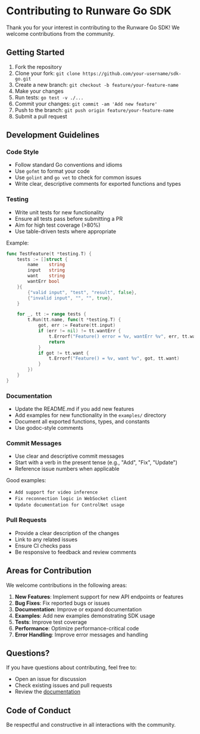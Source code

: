 # Contributing to Runware Go SDK

Thank you for your interest in contributing to the Runware Go SDK! We welcome contributions from the community.

## Getting Started

1. Fork the repository
2. Clone your fork: `git clone https://github.com/your-username/sdk-go.git`
3. Create a new branch: `git checkout -b feature/your-feature-name`
4. Make your changes
5. Run tests: `go test -v ./...`
6. Commit your changes: `git commit -am 'Add new feature'`
7. Push to the branch: `git push origin feature/your-feature-name`
8. Submit a pull request

## Development Guidelines

### Code Style

- Follow standard Go conventions and idioms
- Use `gofmt` to format your code
- Use `golint` and `go vet` to check for common issues
- Write clear, descriptive comments for exported functions and types

### Testing

- Write unit tests for new functionality
- Ensure all tests pass before submitting a PR
- Aim for high test coverage (>80%)
- Use table-driven tests where appropriate

Example:

```go
func TestFeature(t *testing.T) {
    tests := []struct {
        name    string
        input   string
        want    string
        wantErr bool
    }{
        {"valid input", "test", "result", false},
        {"invalid input", "", "", true},
    }

    for _, tt := range tests {
        t.Run(tt.name, func(t *testing.T) {
            got, err := Feature(tt.input)
            if (err != nil) != tt.wantErr {
                t.Errorf("Feature() error = %v, wantErr %v", err, tt.wantErr)
                return
            }
            if got != tt.want {
                t.Errorf("Feature() = %v, want %v", got, tt.want)
            }
        })
    }
}
```

### Documentation

- Update the README.md if you add new features
- Add examples for new functionality in the `examples/` directory
- Document all exported functions, types, and constants
- Use godoc-style comments

### Commit Messages

- Use clear and descriptive commit messages
- Start with a verb in the present tense (e.g., "Add", "Fix", "Update")
- Reference issue numbers when applicable

Good examples:
- `Add support for video inference`
- `Fix reconnection logic in WebSocket client`
- `Update documentation for ControlNet usage`

### Pull Requests

- Provide a clear description of the changes
- Link to any related issues
- Ensure CI checks pass
- Be responsive to feedback and review comments

## Areas for Contribution

We welcome contributions in the following areas:

1. **New Features**: Implement support for new API endpoints or features
2. **Bug Fixes**: Fix reported bugs or issues
3. **Documentation**: Improve or expand documentation
4. **Examples**: Add new examples demonstrating SDK usage
5. **Tests**: Improve test coverage
6. **Performance**: Optimize performance-critical code
7. **Error Handling**: Improve error messages and handling

## Questions?

If you have questions about contributing, feel free to:

- Open an issue for discussion
- Check existing issues and pull requests
- Review the [documentation](https://runware.ai/docs)

## Code of Conduct

Be respectful and constructive in all interactions with the community.
